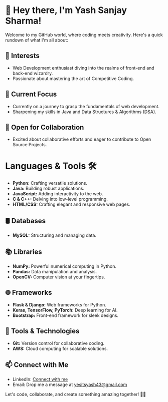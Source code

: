 # 👋 Hey there, I'm Yash Sanjay Sharma!

Welcome to my GitHub world, where coding meets creativity. Here's a quick rundown of what I'm all about:

## 👀 Interests
- Web Development enthusiast diving into the realms of front-end and back-end wizardry.
- Passionate about mastering the art of Competitive Coding.

## 🌱 Current Focus
- Currently on a journey to grasp the fundamentals of web development.
- Sharpening my skills in Java and Data Structures & Algorithms (DSA).

## 💞 Open for Collaboration
- Excited about collaborative efforts and eager to contribute to Open Source Projects.
 
# Languages & Tools 🛠️
- **Python:** Crafting versatile solutions.
- **Java:** Building robust applications.
- **JavaScript:** Adding interactivity to the web.
- **C & C++:** Delving into low-level programming.
- **HTML/CSS:** Crafting elegant and responsive web pages.

## 🛢️ Databases
- **MySQL:** Structuring and managing data.

## 📚 Libraries
- **NumPy:** Powerful numerical computing in Python.
- **Pandas:** Data manipulation and analysis.
- **OpenCV:** Computer vision at your fingertips.

## 🌐 Frameworks
- **Flask & Django:** Web frameworks for Python.
- **Keras, TensorFlow, PyTorch:** Deep learning for AI.
- **Bootstrap:** Front-end framework for sleek designs.

## 🔧 Tools & Technologies
- **Git:** Version control for collaborative coding.
- **AWS:** Cloud computing for scalable solutions.

## 📫 Connect with Me
- LinkedIn: [Connect with me](https://www.linkedin.com/in/yesitsyash)
- Email: Drop me a message at [yesitsyash43@gmail.com](mailto:yesitsyash43@gmail.com)

Let's code, collaborate, and create something amazing together! 🚀✨
